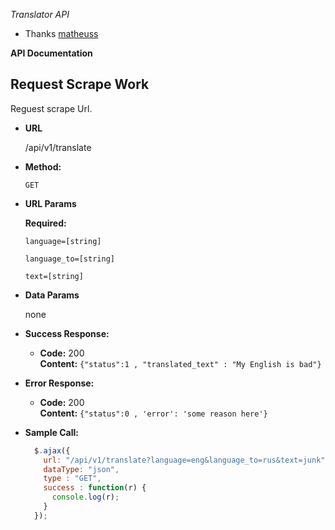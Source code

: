 *Translator API*

* Thanks
[matheuss](https://github.com/matheuss/google-translate-api)

**API Documentation**


**Request Scrape Work**
----
  Reguest scrape Url.

* **URL**

  /api/v1/translate

* **Method:**

  `GET`
  
*  **URL Params**

   **Required:**
 
   `language=[string]`

   `language_to=[string]`

   `text=[string]`

* **Data Params**

	none

* **Success Response:**

  * **Code:** 200 <br />
    **Content:** `{"status":1 , "translated_text" : "My English is bad"}`
 
* **Error Response:**

  * **Code:** 200 <br />
    **Content:** `{"status":0 , 'error': 'some reason here'}`

* **Sample Call:**

  ```javascript
    $.ajax({
      url: "/api/v1/translate?language=eng&language_to=rus&text=junk",
      dataType: "json",
      type : "GET",
      success : function(r) {
        console.log(r);
      }
    });
  ```